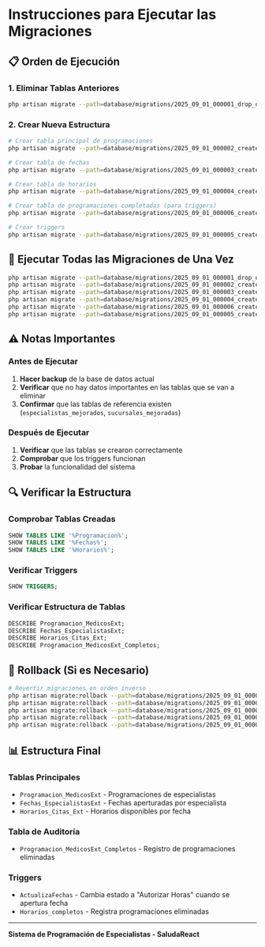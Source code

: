 # Instrucciones para Ejecutar las Migraciones

## 📋 Orden de Ejecución

### 1. Eliminar Tablas Anteriores
```bash
php artisan migrate --path=database/migrations/2025_09_01_000001_drop_old_programacion_tables.php
```

### 2. Crear Nueva Estructura
```bash
# Crear tabla principal de programaciones
php artisan migrate --path=database/migrations/2025_09_01_000002_create_programacion_medicosext_table.php

# Crear tabla de fechas
php artisan migrate --path=database/migrations/2025_09_01_000003_create_fechas_especialistasext_table.php

# Crear tabla de horarios
php artisan migrate --path=database/migrations/2025_09_01_000004_create_horarios_citas_ext_table.php

# Crear tabla de programaciones completadas (para triggers)
php artisan migrate --path=database/migrations/2025_09_01_000006_create_programacion_medicosext_completos_table.php

# Crear triggers
php artisan migrate --path=database/migrations/2025_09_01_000005_create_triggers_for_programacion.php
```

## 🔄 Ejecutar Todas las Migraciones de Una Vez

```bash
php artisan migrate --path=database/migrations/2025_09_01_000001_drop_old_programacion_tables.php
php artisan migrate --path=database/migrations/2025_09_01_000002_create_programacion_medicosext_table.php
php artisan migrate --path=database/migrations/2025_09_01_000003_create_fechas_especialistasext_table.php
php artisan migrate --path=database/migrations/2025_09_01_000004_create_horarios_citas_ext_table.php
php artisan migrate --path=database/migrations/2025_09_01_000006_create_programacion_medicosext_completos_table.php
php artisan migrate --path=database/migrations/2025_09_01_000005_create_triggers_for_programacion.php
```

## ⚠️ Notas Importantes

### Antes de Ejecutar
1. **Hacer backup** de la base de datos actual
2. **Verificar** que no hay datos importantes en las tablas que se van a eliminar
3. **Confirmar** que las tablas de referencia existen (`especialistas_mejorados`, `sucursales_mejoradas`)

### Después de Ejecutar
1. **Verificar** que las tablas se crearon correctamente
2. **Comprobar** que los triggers funcionan
3. **Probar** la funcionalidad del sistema

## 🔍 Verificar la Estructura

### Comprobar Tablas Creadas
```sql
SHOW TABLES LIKE '%Programacion%';
SHOW TABLES LIKE '%Fechas%';
SHOW TABLES LIKE '%Horarios%';
```

### Verificar Triggers
```sql
SHOW TRIGGERS;
```

### Verificar Estructura de Tablas
```sql
DESCRIBE Programacion_MedicosExt;
DESCRIBE Fechas_EspecialistasExt;
DESCRIBE Horarios_Citas_Ext;
DESCRIBE Programacion_MedicosExt_Completos;
```

## 🚨 Rollback (Si es Necesario)

```bash
# Revertir migraciones en orden inverso
php artisan migrate:rollback --path=database/migrations/2025_09_01_000005_create_triggers_for_programacion.php
php artisan migrate:rollback --path=database/migrations/2025_09_01_000006_create_programacion_medicosext_completos_table.php
php artisan migrate:rollback --path=database/migrations/2025_09_01_000004_create_horarios_citas_ext_table.php
php artisan migrate:rollback --path=database/migrations/2025_09_01_000003_create_fechas_especialistasext_table.php
php artisan migrate:rollback --path=database/migrations/2025_09_01_000002_create_programacion_medicosext_table.php
```

## 📊 Estructura Final

### Tablas Principales
- `Programacion_MedicosExt` - Programaciones de especialistas
- `Fechas_EspecialistasExt` - Fechas aperturadas por especialista
- `Horarios_Citas_Ext` - Horarios disponibles por fecha

### Tabla de Auditoría
- `Programacion_MedicosExt_Completos` - Registro de programaciones eliminadas

### Triggers
- `ActualizaFechas` - Cambia estado a "Autorizar Horas" cuando se apertura fecha
- `Horarios_completos` - Registra programaciones eliminadas

---

**Sistema de Programación de Especialistas - SaludaReact**
